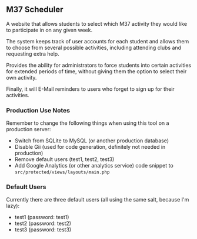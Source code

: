 ## M37 Scheduler ##

A website that allows students to select which M37 activity they would like to participate in on any given week.

The system keeps track of user accounts for each student and allows them to choose from several possible activities, including attending clubs and requesting extra help.

Provides the ability for administrators to force students into certain activities for extended periods of time, without giving them the option to select their own activity.

Finally, it will E-Mail reminders to users who forget to sign up for their activities.

### Production Use Notes ###

Remember to change the following things when using this tool on a production server:

- Switch from SQLite to MySQL (or another production database)
- Disable Gii (used for code generation, definitely not needed in production)
- Remove default users (test1, test2, test3)
- Add Google Analytics (or other analytics service) code snippet to `src/protected/views/layouts/main.php`

### Default Users ###

Currently there are three default users (all using the same salt, because I'm lazy):

- test1 (password: test1)
- test2 (password: test2)
- test3 (password: test3)
